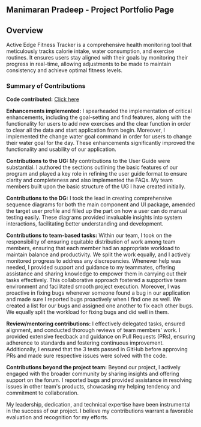 ## Manimaran Pradeep  - Project Portfolio Page

## Overview
Active Edge Fitness Tracker is a comprehensive health monitoring tool that meticulously tracks calorie intake,
water consumption, and exercise routines. It ensures users stay aligned with their goals by monitoring their progress
in real-time, allowing adjustments to be made to maintain consistency and achieve optimal fitness levels.

### Summary of Contributions
**Code contributed:** [Click here](https://shorturl.at/msvFP)

**Enhancements implemented:** I spearheaded the implementation of critical enhancements, including the goal-setting and
find features, along with the functionality for users to add new exercises and the clear function in order to clear all 
the data and start application from begin. Moreover, I implemented the change water goal command in order for users 
to change their water goal for the day. These enhancements significantly improved the functionality and usability of 
our application.

**Contributions to the UG:** My contributions to the User Guide were substantial. I authored the sections outlining the
basic features of our program and played a key role in refining the user guide format to ensure clarity and 
completeness and also implemented the FAQs. My team members built upon the basic structure of the UG I have created 
initially.

**Contributions to the DG:** I took the lead in creating comprehensive sequence diagrams for both the main component 
and UI package, amended the target user profile and filled up the part on how a user can do manual testing easily.
These diagrams provided invaluable insights into system interactions, facilitating better understanding and 
development.

**Contributions to team-based tasks:** Within our team, I took on the responsibility of ensuring equitable distribution
of work among team members, ensuring that each member had an appropriate workload to maintain balance and productivity.
We split the work equally, and I actively monitored progress to address any discrepancies. Whenever help was needed, I 
provided support and guidance to my teammates, offering assistance and sharing knowledge to empower them in carrying
out their tasks effectively. This collaborative approach fostered a supportive team environment and facilitated smooth 
project execution. Moreover, I was proactive in fixing bugs whenever someone found a bug in our application and made 
sure I reported bugs proactively when I find one as well. We created a list for our bugs and assigned one another to 
fix each other bugs. We equally split the workload for fixing bugs and did well in them.

**Review/mentoring contributions:**  I effectively delegated tasks, ensured alignment, and conducted thorough reviews 
of team members' work. I provided extensive feedback and guidance on Pull Requests (PRs), ensuring adherence to 
standards and fostering continuous improvement. Additionally, I ensured that the 3 tests passed in GitHub before 
approving PRs and made sure respective issues were solved with the code.

**Contributions beyond the project team:** Beyond our project, I actively engaged with the broader community by sharing 
insights and offering support on the forum. I reported bugs and provided assistance in resolving issues in other team's 
products, showcasing my helping tendency and commitment to collaboration.

My leadership, dedication, and technical expertise have been instrumental in the success of our project. I believe my 
contributions warrant a favorable evaluation and recognition for my efforts.